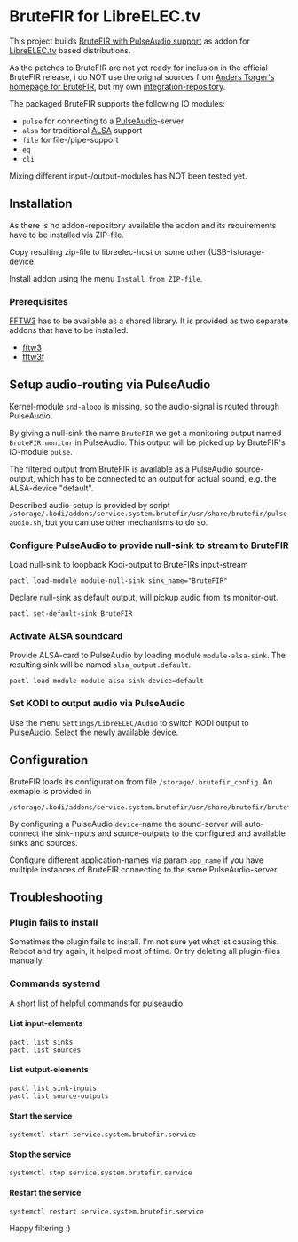 # BruteFIR for LibreELEC.tv

This project builds [BruteFIR with PulseAudio support](https://github.com/chipfunk/brutefir) as addon for [LibreELEC.tv](https://libreelec.tv) based distributions.

As the patches to BruteFIR are not yet ready for inclusion in the official BruteFIR release, i do NOT use the orignal sources from [Anders Torger's homepage for BruteFIR](http://www.ludd.ltu.se/~torger/brutefir.html), but my own [integration-repository](https://github.com/chipfunk/brutefir).


The packaged BruteFIR supports the following IO modules:

- `pulse` for connecting to a [PulseAudio](https://www.freedesktop.org/wiki/Software/PulseAudio/)-server
- `alsa` for traditional [ALSA](https://www.alsa-project.org/) support
- `file` for file-/pipe-support
- `eq`
- `cli`

Mixing different input-/output-modules has NOT been tested yet.


## Installation

As there is no addon-repository available the addon and its requirements have to be installed via ZIP-file.

Copy resulting zip-file to libreelec-host or some other (USB-)storage-device.

Install addon using the menu `Install from ZIP-file`.


### Prerequisites

[FFTW3](https://fftw.org) has to be available as a shared library. It is provided as two separate addons that have to be installed.

- [fftw3](https://github.com/chipfunk/LibreELEC.tv-addon-fftw3)
- [fftw3f](https://github.com/chipfunk/LibreELEC.tv-addon-fftw3f)


## Setup audio-routing via PulseAudio

Kernel-module `snd-aloop` is missing, so the audio-signal is routed through PulseAudio.

By giving a null-sink the name `BruteFIR` we get a monitoring output named `BruteFIR.monitor` in PulseAudio.
This output will be picked up by BruteFIR's IO-module `pulse`.

The filtered output from BruteFIR is available as a PulseAudio source-output,
which has to be connected to an output for actual sound, e.g. the ALSA-device "default".

Described audio-setup is provided by script `/storage/.kodi/addons/service.system.brutefir/usr/share/brutefir/pulseaudio.sh`, but you can use other mechanisms to do so.


### Configure PulseAudio to provide null-sink to stream to BruteFIR

Load null-sink to loopback Kodi-output to BruteFIRs input-stream

    pactl load-module module-null-sink sink_name="BruteFIR"

Declare null-sink as default output, will pickup audio from its monitor-out.

    pactl set-default-sink BruteFIR


### Activate ALSA soundcard

Provide ALSA-card to PulseAudio by loading module `module-alsa-sink`. The resulting sink will be named `alsa_output.default`.

    pactl load-module module-alsa-sink device=default


### Set KODI to output audio via PulseAudio

Use the menu `Settings/LibreELEC/Audio` to switch KODI output to PulseAudio. Select the newly available device.


## Configuration

BruteFIR loads its configuration from file `/storage/.brutefir_config`. An exmaple is provided in

    /storage/.kodi/addons/service.system.brutefir/usr/share/brutefir/brutefir_config.example

By configuring a PulseAudio `device`-name the sound-server will auto-connect the sink-inputs and source-outputs to the configured and available sinks and sources.

Configure different application-names via param `app_name` if you have multiple instances of BruteFIR connecting to the same PulseAudio-server.


## Troubleshooting

### Plugin fails to install

Sometimes the plugin fails to install. I'm not sure yet what ist causing this.
Reboot and try again, it helped most of time.
Or try deleting all plugin-files manually.


### Commands systemd

A short list of helpful commands for pulseaudio

#### List input-elements

    pactl list sinks
    pactl list sources

#### List output-elements

    pactl list sink-inputs
    pactl list source-outputs


#### Start the service

    systemctl start service.system.brutefir.service


#### Stop the service

    systemctl stop service.system.brutefir.service


#### Restart the service

    systemctl restart service.system.brutefir.service


Happy filtering :)

